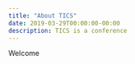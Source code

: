 ```yaml
---
title: "About TICS"
date: 2019-03-29T00:00:00-00:00
description: TICS is a conference
---
```


Welcome
